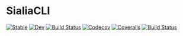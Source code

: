 # SialiaCLI

[![Stable](https://img.shields.io/badge/docs-stable-blue.svg)](https://wardlem.github.io/SialiaCLI.jl/stable)
[![Dev](https://img.shields.io/badge/docs-dev-blue.svg)](https://wardlem.github.io/SialiaCLI.jl/dev)
[![Build Status](https://travis-ci.com/wardlem/SialiaCLI.jl.svg?branch=master)](https://travis-ci.com/wardlem/SialiaCLI.jl)
[![Codecov](https://codecov.io/gh/wardlem/SialiaCLI.jl/branch/master/graph/badge.svg)](https://codecov.io/gh/wardlem/SialiaCLI.jl)
[![Coveralls](https://coveralls.io/repos/github/wardlem/SialiaCLI.jl/badge.svg?branch=master)](https://coveralls.io/github/wardlem/SialiaCLI.jl?branch=master)
[![Build Status](https://api.cirrus-ci.com/github/wardlem/SialiaCLI.jl.svg)](https://cirrus-ci.com/github/wardlem/SialiaCLI.jl)
